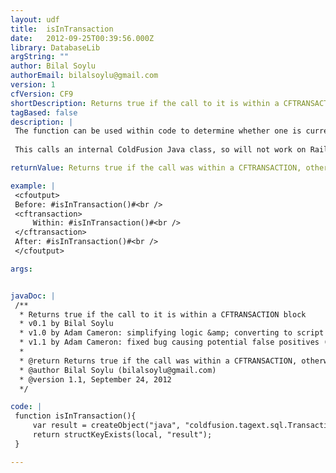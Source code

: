 ```yaml
---
layout: udf
title:  isInTransaction
date:   2012-09-25T00:39:56.000Z
library: DatabaseLib
argString: ""
author: Bilal Soylu
authorEmail: bilalsoylu@gmail.com
version: 1
cfVersion: CF9
shortDescription: Returns true if the call to it is within a CFTRANSACTION block
tagBased: false
description: |
 The function can be used within code to determine whether one is currently within a CFTRANSACTION or not. Credit for the technique must go to Bilal from boncode.blogspot.co.uk who wrote this article from which I lifted the concept: http://boncode.blogspot.co.uk/2009/02/cf-detecting-nested-transactions.html.  All I have done is turned it into a UDF.
 
 This calls an internal ColdFusion Java class, so will not work on Railo or OpenBD.  It has been tested to work on CFMX7, CF9 and CF10 (I have not tested on CF8 as I don't have a CF8 server to test with, but see no reason why it would not work on CF8 if it works on the version either side of it.

returnValue: Returns true if the call was within a CFTRANSACTION, otherwise false.

example: |
 <cfoutput>
 Before: #isInTransaction()#<br />
 <cftransaction>
     Within: #isInTransaction()#<br />
 </cftransaction>
 After: #isInTransaction()#<br />
 </cfoutput>

args:


javaDoc: |
 /**
  * Returns true if the call to it is within a CFTRANSACTION block
  * v0.1 by Bilal Soylu
  * v1.0 by Adam Cameron: simplifying logic &amp; converting to script
  * v1.1 by Adam Cameron: fixed bug causing potential false positives (as advised by Bilal)
  * 
  * @return Returns true if the call was within a CFTRANSACTION, otherwise false. 
  * @author Bilal Soylu (bilalsoylu@gmail.com) 
  * @version 1.1, September 24, 2012 
  */

code: |
 function isInTransaction(){
     var result = createObject("java", "coldfusion.tagext.sql.TransactionTag").getCurrent();
     return structKeyExists(local, "result");
 }

---
```


